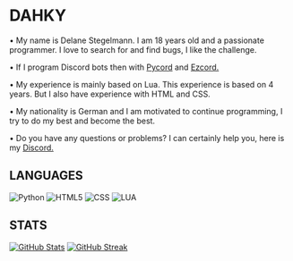 # DAHKY
•  My name is Delane Stegelmann. I am 18 years old and a passionate programmer. I love to search for and find bugs, I like the challenge.

• If I program Discord bots then with [Pycord](https://docs.pycord.dev/en/stable/index.html) and [Ezcord.](https://ezcord.readthedocs.io/en/latest/)

• My experience is mainly based on Lua. This experience is based on 4 years. But I also have experience with HTML and CSS.

• My nationality is German and I am motivated to continue programming, I try to do my best and become the best.

• Do you have any questions or problems? I can certainly help you, here is my [Discord.](https://discord.com/users/314014663526318080)

## LANGUAGES
![Python](https://img.shields.io/badge/python-3670A0?style=for-the-badge&logo=python&logoColor=ffdd54)
![HTML5](https://img.shields.io/badge/html-%23E34F26.svg?style=for-the-badge&logo=html&logoColor=white)
![CSS](https://img.shields.io/badge/css-%231572B6.svg?style=for-the-badge&logo=css3&logoColor=white)
![LUA](https://img.shields.io/badge/lua-3670A0?style=for-the-badge&logo=lua&logoColor=white)

## STATS
[![GitHub Stats](https://github-readme-stats.vercel.app/api?username=dahky&theme=dark)](https://github.com/dahky/github-readme-stats)
[![GitHub Streak](https://github-readme-streak-stats.herokuapp.com?user=dahky&theme=dark)](https://git.io/streak-stats)

